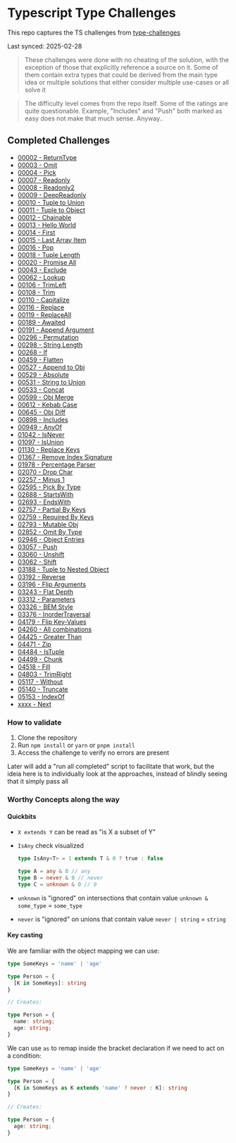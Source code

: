 # Typescript Type Challenges

This repo captures the TS challenges from [type-challenges](https://github.com/type-challenges/type-challenges)

Last synced: 2025-02-28

> These challenges were done with no cheating of the solution, with the exception of those that explicitly reference a source on it. Some of them contain extra types that could be derived from the main type idea or multiple solutions that either consider multiple use-cases or all solve it

> The difficulty level comes from the repo itself. Some of the ratings are quite questionable. Example, "Includes" and "Push" both marked as easy does not make that much sense. Anyway..

## Completed Challenges

- [00002 - ReturnType](./questions/00002-medium-return-type)
- [00003 - Omit](./questions/00003-medium-omit)
- [00004 - Pick](./questions/00004-easy-pick)
- [00007 - Readonly](./questions/00007-easy-readonly)
- [00008 - Readonly2](./questions/00008-medium-readonly-2)
- [00009 - DeepReadonly](./questions/00009-medium-deep-readonly)
- [00010 - Tuple to Union](./questions/00010-medium-tuple-to-union)
- [00011 - Tuple to Object](./questions/00011-easy-tuple-to-object)
- [00012 - Chainable](./questions/00012-medium-chainable-options)
- [00013 - Hello World](./questions/00013-warm-hello-world)
- [00014 - First](./questions/00014-easy-first)
- [00015 - Last Array Item](./questions/00015-medium-last)
- [00016 - Pop](./questions/00016-medium-pop)
- [00018 - Tuple Length](./questions/00018-easy-tuple-length)
- [00020 - Promise All](./questions/00020-medium-promise-all)
- [00043 - Exclude](./questions/00043-easy-exclude)
- [00062 - Lookup](./questions/00062-medium-type-lookup)
- [00106 - TrimLeft](./questions/00106-medium-trimleft)
- [00108 - Trim](./questions/00108-medium-trim)
- [00110 - Capitalize](./questions/00110-medium-capitalize)
- [00116 - Replace](./questions/00116-medium-replace)
- [00119 - ReplaceAll](./questions/00119-medium-replaceall)
- [00189 - Awaited](./questions/00189-easy-awaited)
- [00191 - Append Argument](./questions/00191-medium-append-argument)
- [00296 - Permutation](./questions/00296-medium-permutation)
- [00298 - String Length](./questions/00298-medium-length-of-string)
- [00268 - If](./questions/00268-easy-if)
- [00459 - Flatten](./questions/00459-medium-flatten)
- [00527 - Append to Obj](./questions/00527-medium-append-to-object)
- [00529 - Absolute](./questions/00529-medium-absolute)
- [00531 - String to Union](./questions/00531-medium-string-to-union)
- [00533 - Concat](./questions/00533-easy-concat)
- [00599 - Obj Merge](./questions/00599-medium-merge)
- [00612 - Kebab Case](./questions/00612-medium-kebabcase)
- [00645 - Obj Diff](./questions/00645-medium-diff)
- [00898 - Includes](./questions/00898-easy-includes)
- [00949 - AnyOf](./questions/00949-medium-anyof)
- [01042 - IsNever](./questions/01042-medium-isnever)
- [01097 - IsUnion](./questions/01097-medium-isunion)
- [01130 - Replace Keys](./questions/01130-medium-replacekeys)
- [01367 - Remove Index Signature](./questions/01367-medium-remove-index-signature)
- [01978 - Percentage Parser](./questions/01978-medium-percentage-parser)
- [02070 - Drop Char](./questions/02070-medium-drop-char)
- [02257 - Minus 1](./questions/02257-medium-minusone)
- [02595 - Pick By Type](./questions/02595-medium-pickbytype)
- [02688 - StartsWith](./questions/02688-medium-startswith)
- [02693 - EndsWith](./questions/02693-medium-endswith)
- [02757 - Partial By Keys](./questions/02757-medium-partialbykeys)
- [02759 - Required By Keys](./questions/02759-medium-requiredbykeys)
- [02793 - Mutable Obj](./questions/02793-medium-mutable)
- [02852 - Omit By Type](./questions/02852-medium-omitbytype)
- [02946 - Object Entries](./questions/02946-medium-objectentries)
- [03057 - Push](./questions/03057-easy-push)
- [03060 - Unshift](./questions/03060-easy-unshift)
- [03062 - Shift](./questions/03062-medium-shift)
- [03188 - Tuple to Nested Object](./questions/03188-medium-tuple-to-nested-object)
- [03192 - Reverse](./questions/03192-medium-reverse)
- [03196 - Flip Arguments](./questions/03196-medium-flip-arguments)
- [03243 - Flat Depth](./questions/03243-medium-flattendepth)
- [03312 - Parameters](./questions/03312-easy-parameters)
- [03326 - BEM Style](./questions/03326-medium-bem-style-string)
- [03376 - InorderTraversal](./questions/03376-medium-inordertraversal)
- [04179 - Flip Key-Values](./questions/04179-medium-flip)
- [04260 - All combinations](./questions/04260-medium-nomiwase)
- [04425 - Greater Than](./questions/04425-medium-greater-than)
- [04471 - Zip](./questions/04471-medium-zip)
- [04484 - IsTuple](./questions/04484-medium-istuple)
- [04499 - Chunk](./questions/04499-medium-chunk)
- [04518 - Fill](./questions/04518-medium-fill)
- [04803 - TrimRight](./questions/04803-medium-trim-right)
- [05117 - Without](./questions/05117-medium-without)
- [05140 - Truncate](./questions/05140-medium-trunc)
- [05153 - IndexOf](./questions/05153-medium-indexof)
- [xxxx - Next](./questions/xxxxxxx)

### How to validate

1. Clone the repository
2. Run `npm install` or `yarn` or `pnpm install`
3. Access the challenge to verify no errors are present

Later will add a "run all completed" script to facilitate that work, but the ideia here is to individually look at the approaches, instead of blindly seeing that it simply pass all


### Worthy Concepts along the way

#### Quickbits

- `X extends Y` can be read as "is X a subset of Y"

- `IsAny` check visualized
  ```ts
  type IsAny<T> = 1 extends T & 0 ? true : false

  type A = any & 0 // any
  type B = never & 0 // never
  type C = unknown & 0 // 0
  ```

- `unknown` is "ignored" on intersections that contain value `unknown & some_type` = `some_type`
- `never` is "ignored" on unions that contain value `never | string` = `string`

#### Key casting

We are familiar with the object mapping we can use:

```ts
type SomeKeys = 'name' | 'age'

type Person = {
  [K in SomeKeys]: string
}

// Creates:

type Person = {
  name: string;
  age: string;
}
```

We can use `as` to remap inside the bracket declaration if we need to act on a condition:

```ts
type SomeKeys = 'name' | 'age'

type Person = {
  [K in SomeKeys as K extends 'name' ? never : K]: string
}

// Creates:

type Person = {
  age: string;
}
```
